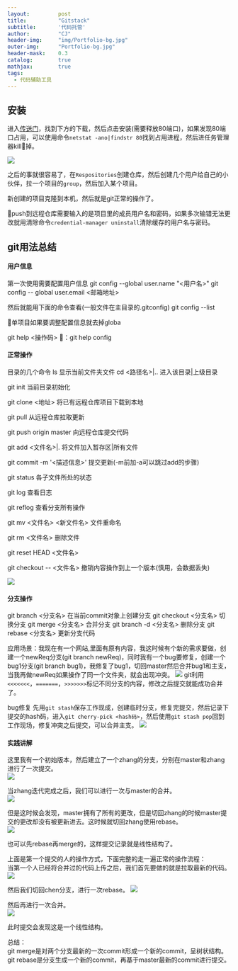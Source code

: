 ```yaml
---
layout: 		post
title: 			"Gitstack"
subtitle: 		'代码托管'
author: 		"CJ"
header-img: 	"img/Portfolio-bg.jpg"
outer-img:		"Portfolio-bg.jpg"
header-mask: 	0.3
catalog: 		true
mathjax:        true
tags:
  - 代码辅助工具
---
```


## 安装
进入[传送门](https://gitstack.com/)，找到下方的下载，然后点击安装(需要释放80端口)，如果发现80端口占用，可以使用命令`netstat -ano|findstr 80`找到占用进程，然后进任务管理器kill🔪掉。

![](https://a-photo-store.oss-cn-beijing.aliyuncs.com/in-posts/20200317-gitstack-1.png)

之后的事就很容易了，在`Respositories`创建仓库，然后创建几个用户给自己的小伙伴，拉一个项目的`group`，然后加入某个项目。

新创建的项目克隆到本机，然后就是git正常的操作了。

🌟push到远程仓库需要输入的是项目里的成员用户名和密码，如果多次输错无法更改就用清除命令`credential-manager uninstall`清除缓存的用户名与密码。

## git用法总结
#### 用户信息
第一次使用需要配置用户信息
git config --global user.name "<用户名>"
git config -- global user.email <邮箱地址>

然后就能用下面的命令查看(一般文件在主目录的.gitconfig)
git config --list

🌟单项目如果要调整配置信息就去掉globa

git help <操作码> 🌰：git help config

#### 正常操作
目录的几个命令
ls 显示当前文件夹文件
cd <路径名>|..   进入该目录|上级目录

git init 当前目录初始化

git clone <地址> 将已有远程仓库项目下载到本地

git pull 从远程仓库拉取更新

git push origin master 向远程仓库提交代码

git add <文件名>|. 将文件加入暂存区|所有文件

git commit -m '<描述信息>' 提交更新(-m前加-a可以跳过add的步骤)

git status 各子文件所处的状态

git log 查看日志

git reflog 查看分支所有操作

git mv <文件名> <新文件名> 文件重命名

git rm <文件名> 删除文件

git reset HEAD <文件名>

git checkout -- <文件名> 撤销内容操作到上一个版本(慎用，会数据丢失)

![](https://a-photo-store.oss-cn-beijing.aliyuncs.com/in-posts/20200317-file-status.png)

#### 分支操作
git branch <分支名> 在当前commit对象上创建分支
git checkout <分支名> 切换分支
git merge <分支名> 合并分支
git branch -d <分支名> 删除分支
git rebase <分支名> 更新分支代码

应用场景：我现在有一个网站,里面有原有内容，我这时候有个新的需求要做，创建一个newReq分支(git branch newReq)，同时我有一个bug要修复，创建一个bug1分支(git branch bug1)，我修复了bug1，切回master然后合并bug1和主支，当我再做newReq如果操作了同一个文件夹，就会出现冲突。
![](https://a-photo-store.oss-cn-beijing.aliyuncs.com/in-posts/20200318-branch.png)
git利用`<<<<<<<`，`=======`，`>>>>>>>`标记不同分支的内容，修改之后提交就能成功合并了。

bug修复
先用`git stash`保存工作现成，创建临时分支，修复完提交，然后记录下提交的hash码，进入`git cherry-pick <hash码>`，然后使用`git stash pop`回到工作现场，修复冲突之后提交，可以合并主支。
![](https://a-photo-store.oss-cn-beijing.aliyuncs.com/in-posts/20200318-cherry-pick.png)

#### 实践讲解  
这里我有一个初始版本，然后建立了一个zhang的分支，分别在master和zhang进行了一次提交。  
![](https://a-photo-store.oss-cn-beijing.aliyuncs.com/in-posts/20200330-commit-both.png)

当zhang迭代完成之后，我们可以进行一次与master的合并。  
![](https://a-photo-store.oss-cn-beijing.aliyuncs.com/in-posts/20200330-merge.png)

但是这时候会发现，master拥有了所有的更改，但是切回zhang的时候master提交的更改却没有被更新进去。这时候就切回zhang使用rebase。  
![](https://a-photo-store.oss-cn-beijing.aliyuncs.com/in-posts/20200330-git-rebase.png)

也可以先rebase再merge的，这样提交记录就是线性结构了。

上面是第一个提交的人的操作方式，下面完整的走一遍正常的操作流程：  
当第一个人已经将合并过的代码上传之后，我们首先要做的就是拉取最新的代码。
![](https://a-photo-store.oss-cn-beijing.aliyuncs.com/in-posts/20200330-git-pull.png)

然后我们切回chen分支，进行一次rebase。
![](https://a-photo-store.oss-cn-beijing.aliyuncs.com/in-posts/20200330-git-rebase-2.png)

然后再进行一次合并。  
![](https://a-photo-store.oss-cn-beijing.aliyuncs.com/in-posts/20200330-git-merge-2.png)

此时提交会发现这是一个线性结构。

总结：  
git merge是对两个分支最新的一次commit形成一个新的commit，呈树状结构。  
git rebase是分支生成一个新的commit，再基于master最新的commit进行提交。